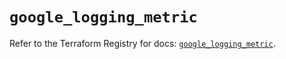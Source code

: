 # `google_logging_metric`

Refer to the Terraform Registry for docs: [`google_logging_metric`](https://registry.terraform.io/providers/hashicorp/google-beta/6.49.1/docs/resources/google_logging_metric).
